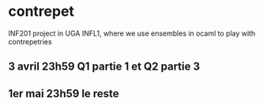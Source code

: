 # contrepet

INF201 project in UGA INFL1, where we use ensembles in ocaml to play with contrepetries

## 3 avril 23h59 Q1 partie 1 et Q2 partie 3

## 1er mai 23h59 le reste
